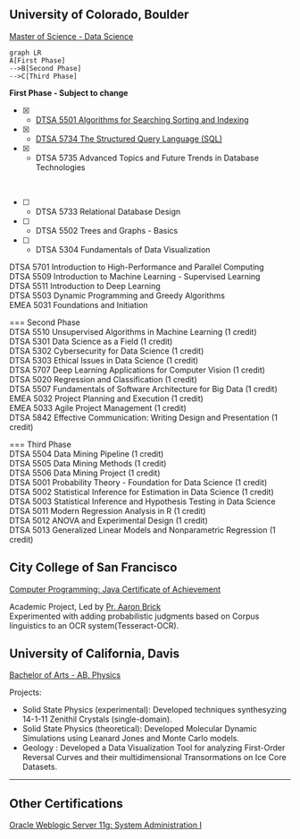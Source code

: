 
## University of Colorado, Boulder
[Master of Science - Data Science](https://www.colorado.edu/program/data-science/coursera-overview)

```mermaid
graph LR
A[First Phase]
-->B[Second Phase]
-->C[Third Phase]
```
__First Phase - Subject to change__
- [x] - [DTSA 5501 Algorithms for Searching Sorting and Indexing](https://www.coursera.org/account/accomplishments/verify/R9FKFC5Y4GLK)
- [x] - [DTSA 5734 The Structured Query Language (SQL)](https://www.coursera.org/learn/the-structured-query-language-sql)
- [x] - DTSA 5735 Advanced Topics and Future Trends in Database Technologies
<br/>

- [ ]  - DTSA 5733 Relational Database Design
- [ ]  - DTSA 5502 Trees and Graphs - Basics 
- [ ]  - DTSA 5304 Fundamentals of Data Visualization

DTSA 5701 Introduction to High-Performance and Parallel Computing<br/>
DTSA 5509 Introduction to Machine Learning - Supervised Learning<br/>
DTSA 5511 Introduction to Deep Learning<br/>
DTSA 5503 Dynamic Programming and Greedy Algorithms<br/>
EMEA 5031 Foundations and Initiation<br/>

=== Second Phase<br/>
DTSA 5510 Unsupervised Algorithms in Machine Learning (1 credit)<br/>
DTSA 5301 Data Science as a Field (1 credit)<br/>
DTSA 5302 Cybersecurity for Data Science (1 credit)<br/>
DTSA 5303 Ethical Issues in Data Science (1 credit)<br/>
DTSA 5707 Deep Learning Applications for Computer Vision (1 credit)<br/>
DTSA 5020 Regression and Classification (1 credit)<br/>
DTSA 5507 Fundamentals of Software Architecture for Big Data (1 credit)<br/>
EMEA 5032 Project Planning and Execution (1 credit)<br/>
EMEA 5033 Agile Project Management (1 credit)<br/>
DTSA 5842 Effective Communication: Writing Design and Presentation (1 credit)<br/>

=== Third Phase<br/>
DTSA 5504 Data Mining Pipeline (1 credit)<br/>
DTSA 5505 Data Mining Methods (1 credit)<br/>
DTSA 5506 Data Mining Project (1 credit)<br/>
DTSA 5001 Probability Theory - Foundation for Data Science (1 credit)<br/>
DTSA 5002 Statistical Inference for Estimation in Data Science (1 credit)<br/>
DTSA 5003 Statistical Inference and Hypothesis Testing in Data Science <br/>
DTSA 5011 Modern Regression Analysis in R (1 credit)<br/>
DTSA 5012 ANOVA and Experimental Design (1 credit)<br/>
DTSA 5013 Generalized Linear Models and Nonparametric Regression (1 credit)<br/>

## City College of San Francisco
[Computer Programming: Java Certificate of Achievement](https://ccsf.curricunet.com/Report/Program/GetReport/893?reportId=29)

Academic Project, Led by [Pr. Aaron Brick](https://github.com/aaronbrick)<br/>
Experimented with adding probabilistic judgments based on Corpus linguistics to an OCR system(Tesseract-OCR).

## University of California, Davis
[Bachelor of Arts - AB, Physics](https://physics.ucdavis.edu/)

Projects: 
- Solid State Physics (experimental): Developed techniques synthesyzing 14-1-11 Zenithil Crystals (single-domain).
- Solid State Physics (theoretical):  Developed Molecular Dynamic Simulations using Leanard Jones and Monte Carlo models.
- Geology : Developed a Data Visualization Tool for analyzing First-Order Reversal Curves and their multidimensional Transormations on Ice Core Datasets.

---

## Other Certifications
[Oracle Weblogic Server 11g: System Administration I](https://education.oracle.com/oracle-weblogic-server-12c-administration-i/pexam_1Z0-133)


